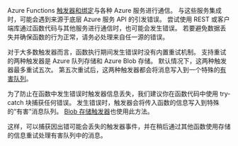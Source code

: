 Azure Functions [触发器和绑定](..\articles\azure-functions\functions-triggers-bindings.md)与各种 Azure 服务进行通信。 与这些服务集成时，可能会遇到来源于底层 Azure 服务 API 的引发错误。 尝试使用 REST 或客户端库通过函数代码与其他服务进行通信时，也可能会发生错误。 若要避免数据丢失并确保函数的行为正常，请务必处理来自任一源的错误。

对于大多数触发器而言，函数执行期间发生错误时没有内置重试机制。 支持重试的两种触发器是 Azure 队列存储和 Azure Blob 存储。 默认情况下，这两种触发器最多重试五次。 第五次重试后，这两种触发器都会将消息写入到一个特殊的[有害队列](..\articles\azure-functions\functions-bindings-storage-queue.md#trigger---poison-messages)。 

为了防止在函数中发生错误时触发器信息丢失，我们建议你在函数代码中使用 try-catch 块捕获任何错误。 发生错误时，触发器会将传入函数的信息写入到特殊的“有害”消息队列。 [Blob 存储触发器](..\articles\azure-functions\functions-bindings-storage-blob.md#trigger---poison-blobs)也使用此方法。 

这样，可以捕获因出错可能会丢失的触发器事件，并在稍后通过其他函数使用存储的信息重试处理有害队列中的消息。  